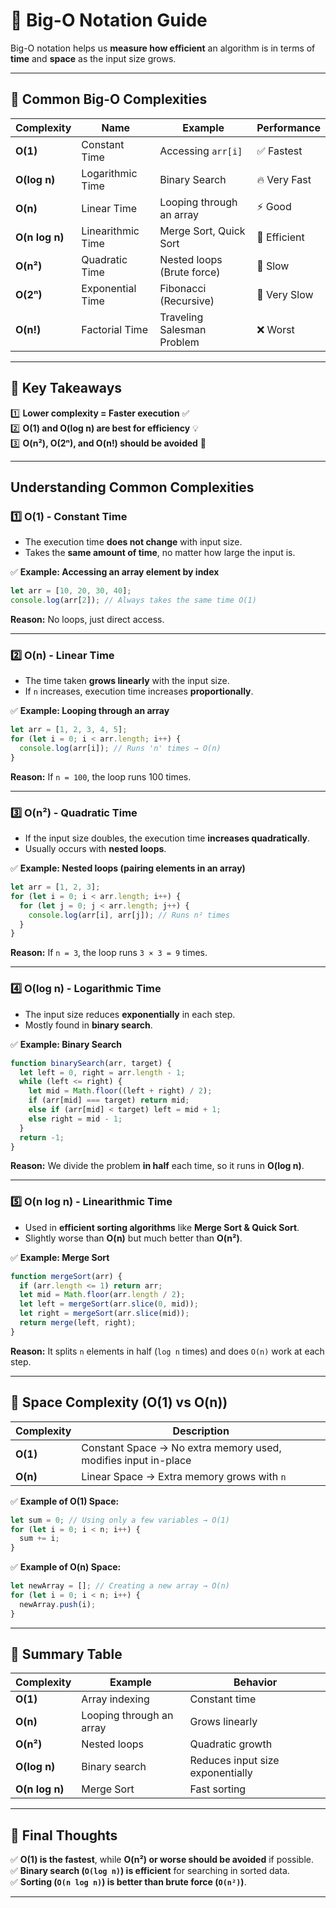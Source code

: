 # **📌 Big-O Notation Guide**  

Big-O notation helps us **measure how efficient** an algorithm is in terms of **time** and **space** as the input size grows.  

---

## **📝 Common Big-O Complexities**  

| Complexity | Name | Example | Performance |
|------------|-----------------|--------------------|--------------|
| **O(1)** | Constant Time | Accessing `arr[i]` | ✅ Fastest |
| **O(log n)** | Logarithmic Time | Binary Search | 🔥 Very Fast |
| **O(n)** | Linear Time | Looping through an array | ⚡ Good |
| **O(n log n)** | Linearithmic Time | Merge Sort, Quick Sort | 🔄 Efficient |
| **O(n²)** | Quadratic Time | Nested loops (Brute force) | 🐢 Slow |
| **O(2ⁿ)** | Exponential Time | Fibonacci (Recursive) | 🛑 Very Slow |
| **O(n!)** | Factorial Time | Traveling Salesman Problem | ❌ Worst |

---

## **🚀 Key Takeaways**  

1️⃣ **Lower complexity = Faster execution** ✅  
2️⃣ **O(1) and O(log n) are best for efficiency** 💡  
3️⃣ **O(n²), O(2ⁿ), and O(n!) should be avoided** 🚫  

---

## **Understanding Common Complexities**  

### **1️⃣ O(1) - Constant Time**  
- The execution time **does not change** with input size.  
- Takes the **same amount of time**, no matter how large the input is.  

✅ **Example: Accessing an array element by index**  
```js
let arr = [10, 20, 30, 40];
console.log(arr[2]); // Always takes the same time O(1)
```
**Reason:** No loops, just direct access.  

---

### **2️⃣ O(n) - Linear Time**  
- The time taken **grows linearly** with the input size.  
- If `n` increases, execution time increases **proportionally**.  

✅ **Example: Looping through an array**  
```js
let arr = [1, 2, 3, 4, 5];
for (let i = 0; i < arr.length; i++) {
  console.log(arr[i]); // Runs 'n' times → O(n)
}
```
**Reason:** If `n = 100`, the loop runs 100 times.  

---

### **3️⃣ O(n²) - Quadratic Time**  
- If the input size doubles, the execution time **increases quadratically**.  
- Usually occurs with **nested loops**.  

✅ **Example: Nested loops (pairing elements in an array)**  
```js
let arr = [1, 2, 3];
for (let i = 0; i < arr.length; i++) {
  for (let j = 0; j < arr.length; j++) {
    console.log(arr[i], arr[j]); // Runs n² times
  }
}
```
**Reason:** If `n = 3`, the loop runs `3 × 3 = 9` times.  

---

### **4️⃣ O(log n) - Logarithmic Time**  
- The input size reduces **exponentially** in each step.  
- Mostly found in **binary search**.  

✅ **Example: Binary Search**  
```js
function binarySearch(arr, target) {
  let left = 0, right = arr.length - 1;
  while (left <= right) {
    let mid = Math.floor((left + right) / 2);
    if (arr[mid] === target) return mid;
    else if (arr[mid] < target) left = mid + 1;
    else right = mid - 1;
  }
  return -1;
}
```
**Reason:** We divide the problem **in half** each time, so it runs in **O(log n)**.  

---

### **5️⃣ O(n log n) - Linearithmic Time**  
- Used in **efficient sorting algorithms** like **Merge Sort & Quick Sort**.  
- Slightly worse than **O(n)** but much better than **O(n²)**.  

✅ **Example: Merge Sort**  
```js
function mergeSort(arr) {
  if (arr.length <= 1) return arr;
  let mid = Math.floor(arr.length / 2);
  let left = mergeSort(arr.slice(0, mid));
  let right = mergeSort(arr.slice(mid));
  return merge(left, right);
}
```
**Reason:** It splits `n` elements in half (`log n` times) and does `O(n)` work at each step.  

---

## **📌 Space Complexity (O(1) vs O(n))**  

| Complexity | Description |
|------------|------------|
| **O(1)** | Constant Space → No extra memory used, modifies input in-place |
| **O(n)** | Linear Space → Extra memory grows with `n` |

✅ **Example of O(1) Space:**  
```js
let sum = 0; // Using only a few variables → O(1)
for (let i = 0; i < n; i++) {
  sum += i;
}
```

✅ **Example of O(n) Space:**  
```js
let newArray = []; // Creating a new array → O(n)
for (let i = 0; i < n; i++) {
  newArray.push(i);
}
```

---

## **📌 Summary Table**  

| Complexity | Example | Behavior |
|------------|---------|----------|
| **O(1)** | Array indexing | Constant time |
| **O(n)** | Looping through an array | Grows linearly |
| **O(n²)** | Nested loops | Quadratic growth |
| **O(log n)** | Binary search | Reduces input size exponentially |
| **O(n log n)** | Merge Sort | Fast sorting |

---

## **🚀 Final Thoughts**  
✅ **O(1) is the fastest**, while **O(n²) or worse should be avoided** if possible.  
✅ **Binary search (`O(log n)`) is efficient** for searching in sorted data.  
✅ **Sorting (`O(n log n)`) is better than brute force (`O(n²)`)**.  

---
